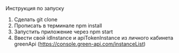 Инструкция по запуску
1. Сделать git clone
2. Прописать в терминале npm install
3. Запустить приложение через npm start
4. Ввести свой idInstance и apiTokenInstance из личного кабинета greenApi (https://console.green-api.com/instanceList)
